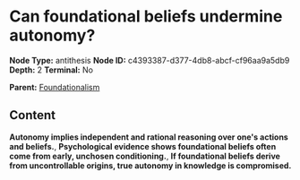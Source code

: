 # Can foundational beliefs undermine autonomy?

**Node Type:** antithesis
**Node ID:** c4393387-d377-4db8-abcf-cf96aa9a5db9
**Depth:** 2
**Terminal:** No

**Parent:** [Foundationalism](foundationalism.md)

## Content

**Autonomy implies independent and rational reasoning over one's actions and beliefs.**, **Psychological evidence shows foundational beliefs often come from early, unchosen conditioning.**, **If foundational beliefs derive from uncontrollable origins, true autonomy in knowledge is compromised.**
